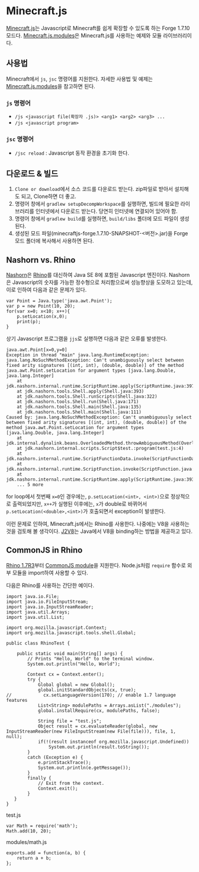 # Minecraft.js

[Minecraft.js](https://github.com/gaiakeeper/Minecraft.js)는 Javascript로 Minecraft를 쉽게 확장할 수 있도록 하는 Forge 1.7.10 모드다. [Minecraft.js.modules](https://github.com/gaiakeeper/Minecraft.js.modules)은 Minecraft.js를 사용하는 예제와 모듈 라이브러리이다.

## 사용법

Minecraft에서 `js`, `jsc` 명령어를 지원한다. 자세한 사용법 및 예제는 [Minecraft.js.modules](https://github.com/gaiakeeper/Minecraft.js.modules)을 참고하면 된다.

### `js` 명령어

* `/js <javascript file(확장자 .js)> <arg1> <arg2> <arg3> ...`
* `/js <javascript program>`

### `jsc` 명령어

* `/jsc reload` : Javascript 동작 환경을 초기화 한다.

## 다운로드 & 빌드

1. `Clone or download`에서 소스 코드를 다운로드 받는다. zip파일로 받아서 설치해도 되고, Clone하면 더 좋고.
2. 명령어 창에서 `gradlew setupDecompWorkspace`를 실행하면, 빌드에 필요한 라이브러리를 인터넷에서 다운로드 받는다. 당연히 인터넷에 연결되어 있어야 함.
3. 명령어 창에서 `gradlew build`를 실행하면, `build/libs` 폴더에 모드 파일이 생성된다.
4. 생성된 모드 파일(minecraftjs-forge.1.7.10-SNAPSHOT-<버전>.jar)을 Forge 모드 폴더에 복사해서 사용하면 된다.

## Nashorn vs. Rhino

[Nashorn](http://openjdk.java.net/projects/nashorn/)은 [Rhino](https://developer.mozilla.org/ko/docs/Rhino)를 대신하여 Java SE 8에 포함된 Javascript 엔진이다. Nashorn은 Javascript의 숫자를 가능한 정수형으로 처리함으로써 성능향상을 도모하고 있는데, 이로 인하여 다음과 같은 문제가 있다.

```
var Point = Java.type('java.awt.Point');
var p = new Point(10, 20);
for(var x=0; x<10; x++){
    p.setLocation(x,0);
    print(p);
}
```

상기 Javascript 프로그램을 `jjs`로 실행하면 다음과 같은 오류를 발생한다.

```
java.awt.Point[x=0,y=0]
Exception in thread "main" java.lang.RuntimeException: java.lang.NoSuchMethodException: Can't unambiguously select between fixed arity signatures [(int, int), (double, double)] of the method java.awt.Point.setLocation for argument types [java.lang.Double, java.lang.Integer]
    at jdk.nashorn.internal.runtime.ScriptRuntime.apply(ScriptRuntime.java:397)
    at jdk.nashorn.tools.Shell.apply(Shell.java:393)
    at jdk.nashorn.tools.Shell.runScripts(Shell.java:322)
    at jdk.nashorn.tools.Shell.run(Shell.java:171)
    at jdk.nashorn.tools.Shell.main(Shell.java:135)
    at jdk.nashorn.tools.Shell.main(Shell.java:111)
Caused by: java.lang.NoSuchMethodException: Can't unambiguously select between fixed arity signatures [(int, int), (double, double)] of the method java.awt.Point.setLocation for argument types [java.lang.Double, java.lang.Integer]
    at jdk.internal.dynalink.beans.OverloadedMethod.throwAmbiguousMethod(OverloadedMethod.java:225)
    at jdk.nashorn.internal.scripts.Script$test.:program(test.js:4)
    at jdk.nashorn.internal.runtime.ScriptFunctionData.invoke(ScriptFunctionData.java:623)
    at jdk.nashorn.internal.runtime.ScriptFunction.invoke(ScriptFunction.java:494)
    at jdk.nashorn.internal.runtime.ScriptRuntime.apply(ScriptRuntime.java:393)
    ... 5 more
```

for loop에서 첫번째 `x=0`인 경우에는, `p.setLocation(<int>, <int>)`으로 정상적으로 출력되었지만, `x++`가 실행된 이후에는, `x`가 double로 바뀌어서 `p.setLocation(<double>,<int>)`가 호출되면서 exception이 발생한다.

이런 문제로 인하여, Minecraft.js에서는 Rhino를 사용한다. 나중에는 V8을 사용하는 것을 검토해 볼 생각이다. [J2V8](https://github.com/eclipsesource/j2v8)는 Java에서 V8을 binding하는 방법을 제공하고 있다.

## CommonJS in Rhino

[Rhino 1.7R3](https://developer.mozilla.org/en-US/docs/Mozilla/Projects/Rhino/New_in_Rhino_1.7R3)부터 [CommonJS module](http://wiki.commonjs.org/wiki/Modules/1.1.1)을 지원한다. Node.js처럼 `require` 함수로 외부 모듈을 import하여 사용할 수 있다.

다음은 Rhino를 사용하는 간단한 예이다.

```
import java.io.File;
import java.io.FileInputStream;
import java.io.InputStreamReader;
import java.util.Arrays;
import java.util.List;

import org.mozilla.javascript.Context;
import org.mozilla.javascript.tools.shell.Global;

public class RhinoTest {
    
    public static void main(String[] args) {
        // Prints "Hello, World" to the terminal window.
        System.out.println("Hello, World");
        
        Context cx = Context.enter();
        try {
            Global global = new Global();
            global.initStandardObjects(cx, true);
//            cx.setLanguageVersion(170); // enable 1.7 language features
            List<String> modulePaths = Arrays.asList("./modules");
            global.installRequire(cx, modulePaths, false);
            
            String file = "test.js";
            Object result = cx.evaluateReader(global, new InputStreamReader(new FileInputStream(new File(file))), file, 1, null);
            if(!(result instanceof org.mozilla.javascript.Undefined))
                System.out.println(result.toString());
        }
        catch (Exception e) {
            e.printStackTrace();
            System.out.println(e.getMessage());
        }
        finally {
            // Exit from the context.
            Context.exit();
        }
   }
}
```

test.js

```
var Math = require('math');
Math.add(10, 20);
```

modules/math.js

```
exports.add = function(a, b) {
    return a + b;
};
```

